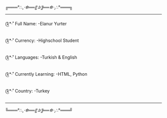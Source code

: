 ╔═══°∴,*⋅✲══〖✰〗══✲⋅*,∴°═══╗

----------------------------

༊*·˚ Full Name: 
-Elanur Yurter

༊*·˚ Currency: 
-Highschool Student

༊*·˚ Languages:
-Turkish & English

༊*·˚ Currently Learning:
-HTML, Python

༊*·˚ Country:
-Turkey

---------------------------
╚═══°∴,*⋅✲══〖✰〗══✲⋅*,∴°═══╝
